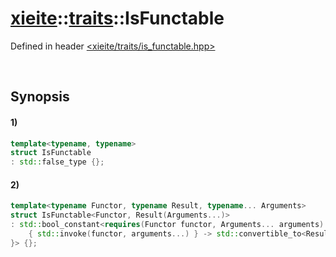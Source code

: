 # [xieite](../../xieite.md)\:\:[traits](../../traits.md)\:\:IsFunctable
Defined in header [<xieite/traits/is_functable.hpp>](../../../include/xieite/traits/is_functable.hpp)

&nbsp;

## Synopsis
#### 1)
```cpp
template<typename, typename>
struct IsFunctable
: std::false_type {};
```
#### 2)
```cpp
template<typename Functor, typename Result, typename... Arguments>
struct IsFunctable<Functor, Result(Arguments...)>
: std::bool_constant<requires(Functor functor, Arguments... arguments) {
    { std::invoke(functor, arguments...) } -> std::convertible_to<Result>;
}> {};
```
